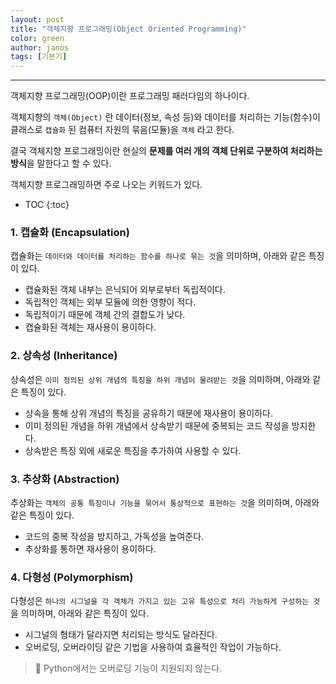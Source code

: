 ```yaml
---
layout: post
title: "객체지향 프로그래밍(Object Oriented Programming)"
color: green
author: janos
tags: [기본기]
---
```


---

객체지향 프로그래밍(OOP)이란 프로그래밍 패러다임의 하나이다.

객체지향의 `객체(Object)` 란 데이터(정보, 속성 등)와 데이터를 처리하는 기능(함수)이 클래스로 `캡슐화` 된 컴퓨터 자원의 묶음(모듈)을 `객체` 라고 한다.

결국 객체지향 프로그래밍이란 현실의 **문제를 여러 개의 객체 단위로 구분하여 처리하는 방식**을 말한다고 할 수 있다.

객체지향 프로그래밍하면 주로 나오는 키워드가 있다.

* TOC
{:toc}

### 1. 캡슐화 (Encapsulation)

캡슐화는 `데이터와 데이터를 처리하는 함수를 하나로 묶는 것`을 의미하며, 아래와 같은 특징이 있다.

- 캡슐화된 객체 내부는 은닉되어 외부로부터 독립적이다.
- 독립적인 객체는 외부 모듈에 의한 영향이 적다.
- 독립적이기 때문에 객체 간의 결합도가 낮다.
- 캡슐화된 객체는 재사용이 용이하다.

### 2. 상속성 (Inheritance)

상속성은 `이미 정의된 상위 개념의 특징을 하위 개념이 물려받는 것`을 의미하며, 아래와 같은 특징이 있다.

- 상속을 통해 상위 개념의 특징을 공유하기 때문에 재사용이 용이하다.
- 이미 정의된 개념을 하위 개념에서 상속받기 때문에 중복되는 코드 작성을 방지한다.
- 상속받은 특징 외에 새로운 특징을 추가하여 사용할 수 있다.

### 3. 추상화 (Abstraction)

추상화는 `객체의 공통 특징이나 기능을 묶어서 통상적으로 표현하는 것`을 의미하며, 아래와 같은 특징이 있다.

- 코드의 중복 작성을 방지하고, 가독성을 높여준다.
- 추상화를 통하면 재사용이 용이하다.

### 4. 다형성 (Polymorphism)

다형성은 `하나의 시그널을 각 객체가 가지고 있는 고유 특성으로 처리 가능하게 구성하는 것`을 의미하며, 아래와 같은 특징이 있다.

- 시그널의 형태가 달라지면 처리되는 방식도 달라진다.
- 오버로딩, 오버라이딩 같은 기법을 사용하여 효율적인 작업이 가능하다.
> 📌 Python에서는 오버로딩 기능이 지원되지 않는다.
